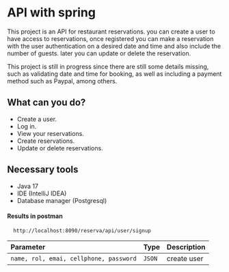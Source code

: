 
# API with spring

This project is an API for restaurant reservations. you can create a user to have access to reservations, once registered you can make a reservation with the user authentication on a desired date and time and also include the number of guests. later you can update or delete the reservation.

This project is still in progress since there are still some details missing, such as validating date and time for booking, as well as including a payment method such as Paypal, among others.

## What can you do?

 - Create a user.
 - Log in.
 - View your reservations.
 - Create reservations.
 - Update or delete reservations.

## Necessary tools 

- Java 17
- IDE (IntelliJ IDEA)
- Database manager (Postgresql)

#### Results in postman

```http
  http://localhost:8090/reserva/api/user/signup
```

| Parameter | Type     | Description                |
| :-------- | :------- | :------------------------- |
| `name, rol, emai, cellphone, password` | `JSON` |  create user |
